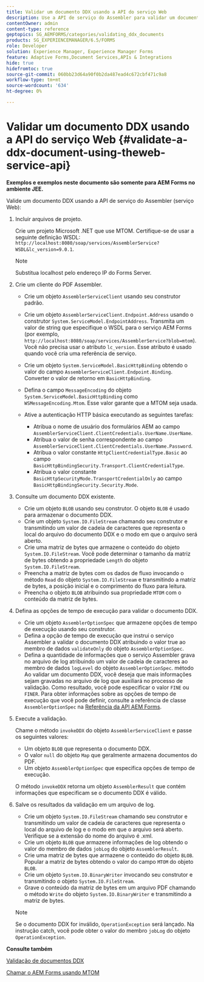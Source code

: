 ```yaml
---
title: Validar um documento DDX usando a API do serviço Web
description: Use a API de serviço do Assembler para validar um documento DDX.
contentOwner: admin
content-type: reference
geptopics: SG_AEMFORMS/categories/validating_ddx_documents
products: SG_EXPERIENCEMANAGER/6.5/FORMS
role: Developer
solution: Experience Manager, Experience Manager Forms
feature: Adaptive Forms,Document Services,APIs & Integrations
hide: true
hidefromtoc: true
source-git-commit: 060bb23d64a90f0b2da487ead4c672cbf471c9a8
workflow-type: tm+mt
source-wordcount: '634'
ht-degree: 0%

---
```


# Validar um documento DDX usando a API do serviço Web {#validate-a-ddx-document-using-theweb-service-api}

**Exemplos e exemplos neste documento são somente para AEM Forms no ambiente JEE.**

Valide um documento DDX usando a API de serviço do Assembler (serviço Web):

1. Incluir arquivos de projeto.

   Crie um projeto Microsoft .NET que use MTOM. Certifique-se de usar a seguinte definição WSDL: `http://localhost:8080/soap/services/AssemblerService?WSDL&lc_version=9.0.1`.

   >[!NOTE]
   >
   >Substitua localhost pelo endereço IP do Forms Server.

1. Crie um cliente do PDF Assembler.

   * Crie um objeto `AssemblerServiceClient` usando seu construtor padrão.
   * Crie um objeto `AssemblerServiceClient.Endpoint.Address` usando o construtor `System.ServiceModel.EndpointAddress`. Transmita um valor de string que especifique o WSDL para o serviço AEM Forms (por exemplo, `http://localhost:8080/soap/services/AssemblerService?blob=mtom`). Você não precisa usar o atributo `lc_version`. Esse atributo é usado quando você cria uma referência de serviço.
   * Crie um objeto `System.ServiceModel.BasicHttpBinding` obtendo o valor do campo `AssemblerServiceClient.Endpoint.Binding`. Converter o valor de retorno em `BasicHttpBinding`.
   * Defina o campo `MessageEncoding` do objeto `System.ServiceModel.BasicHttpBinding` como `WSMessageEncoding.Mtom`. Esse valor garante que a MTOM seja usada.
   * Ative a autenticação HTTP básica executando as seguintes tarefas:

      * Atribua o nome de usuário dos formulários AEM ao campo `AssemblerServiceClient.ClientCredentials.UserName.UserName`.
      * Atribua o valor de senha correspondente ao campo `AssemblerServiceClient.ClientCredentials.UserName.Password`.
      * Atribua o valor constante `HttpClientCredentialType.Basic` ao campo `BasicHttpBindingSecurity.Transport.ClientCredentialType`.
      * Atribua o valor constante `BasicHttpSecurityMode.TransportCredentialOnly` ao campo `BasicHttpBindingSecurity.Security.Mode`.

1. Consulte um documento DDX existente.

   * Crie um objeto `BLOB` usando seu construtor. O objeto `BLOB` é usado para armazenar o documento DDX.
   * Crie um objeto `System.IO.FileStream` chamando seu construtor e transmitindo um valor de cadeia de caracteres que representa o local do arquivo do documento DDX e o modo em que o arquivo será aberto.
   * Crie uma matriz de bytes que armazene o conteúdo do objeto `System.IO.FileStream`. Você pode determinar o tamanho da matriz de bytes obtendo a propriedade `Length` do objeto `System.IO.FileStream`.
   * Preencha a matriz de bytes com os dados de fluxo invocando o método `Read` do objeto `System.IO.FileStream` e transmitindo a matriz de bytes, a posição inicial e o comprimento do fluxo para leitura.
   * Preencha o objeto `BLOB` atribuindo sua propriedade `MTOM` com o conteúdo da matriz de bytes.

1. Defina as opções de tempo de execução para validar o documento DDX.

   * Crie um objeto `AssemblerOptionSpec` que armazene opções de tempo de execução usando seu construtor.
   * Defina a opção de tempo de execução que instrui o serviço Assembler a validar o documento DDX atribuindo o valor true ao membro de dados `validateOnly` do objeto `AssemblerOptionSpec`.
   * Defina a quantidade de informações que o serviço Assembler grava no arquivo de log atribuindo um valor de cadeia de caracteres ao membro de dados `logLevel` do objeto `AssemblerOptionSpec`. método Ao validar um documento DDX, você deseja que mais informações sejam gravadas no arquivo de log que auxiliará no processo de validação. Como resultado, você pode especificar o valor `FINE` ou `FINER`. Para obter informações sobre as opções de tempo de execução que você pode definir, consulte a referência de classe `AssemblerOptionSpec` na [Referência da API AEM Forms](https://www.adobe.com/go/learn_aemforms_javadocs_63_en).

1. Execute a validação.

   Chame o método `invokeDDX` do objeto `AssemblerServiceClient` e passe os seguintes valores:

   * Um objeto `BLOB` que representa o documento DDX.
   * O valor `null` do objeto `Map` que geralmente armazena documentos do PDF.
   * Um objeto `AssemblerOptionSpec` que especifica opções de tempo de execução.

   O método `invokeDDX` retorna um objeto `AssemblerResult` que contém informações que especificam se o documento DDX é válido.

1. Salve os resultados da validação em um arquivo de log.

   * Crie um objeto `System.IO.FileStream` chamando seu construtor e transmitindo um valor de cadeia de caracteres que representa o local do arquivo de log e o modo em que o arquivo será aberto. Verifique se a extensão do nome do arquivo é .xml.
   * Crie um objeto `BLOB` que armazene informações de log obtendo o valor do membro de dados `jobLog` do objeto `AssemblerResult`.
   * Crie uma matriz de bytes que armazene o conteúdo do objeto `BLOB`. Popular a matriz de bytes obtendo o valor do campo `MTOM` do objeto `BLOB`.
   * Crie um objeto `System.IO.BinaryWriter` invocando seu construtor e transmitindo o objeto `System.IO.FileStream`.
   * Grave o conteúdo da matriz de bytes em um arquivo PDF chamando o método `Write` do objeto `System.IO.BinaryWriter` e transmitindo a matriz de bytes.

   >[!NOTE]
   >
   >Se o documento DDX for inválido, `OperationException` será lançado. Na instrução catch, você pode obter o valor do membro `jobLog` do objeto `OperationException`.

**Consulte também**

[Validação de documentos DDX](/help/forms/developing/validating-ddx-documents.md#validating-ddx-documents)

[Chamar o AEM Forms usando MTOM](/help/forms/developing/invoking-aem-forms-using-web.md#invoking-aem-forms-using-mtom)
